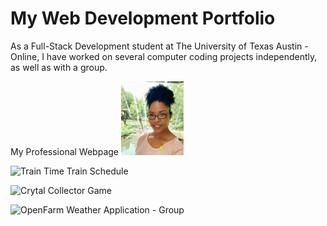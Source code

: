 # My Web Development Portfolio

As a Full-Stack Development student at The University of Texas Austin - Online, I have worked on several computer coding projects independently, as well as with a group.

My Professional Webpage <img src="assets\images\Profile_Picture.jpg" alt="Photo of Tanisha" width="100">

![Train Time Train Schedule](https://tanishahowell.github.io/train-time/)

![Crytal Collector Game](https://tanishahowell.github.io/unit-4-game/)

![OpenFarm Weather Application - Group](https://tanishahowell.github.io/Openfarm/)

